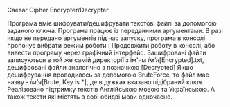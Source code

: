 Caesar Cipher Encrypter/Decrypter

Програма вміє шифрувати/дешифрувати текстові файлі за допомогою заданого ключа.
Програма працює із переданними аргументами. В разі якщо не передано аргументів під час запуску, програма в консолі пропонує вибрати режим роботи : Продовжити роботу в консолі, або вивести програму через графічний інтерфейс.
Зашифровані файли записуються в той же самій директорії з ім'ям *ім'я*[Encrypted].txt, дешифровані файли аналогічно з позначкою [Decrypted]
Якшо дешифрування проводилось за допомогою BruteForce, то файл має назву - *ім'я*[Brute, Key is *], де в дужках вказано підібраний ключ.
Реалізовано підтримку текстів Англійською мовою та Українською. А також тексти які містять в собі обидві мови одночасно.
